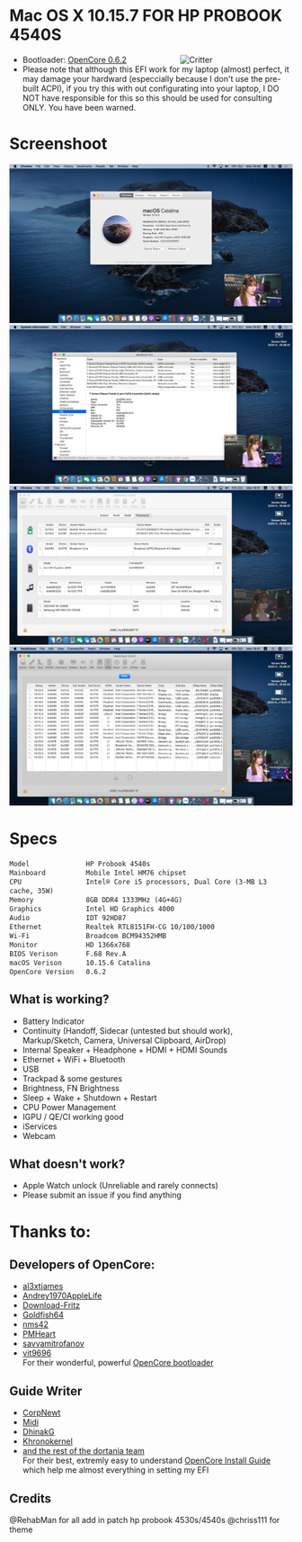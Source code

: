# Mac OS X 10.15.7 FOR HP PROBOOK 4540S

<img align="right" src="https://dortania.github.io/docs/latest/Logos/Logo-.png" alt="Critter" width="200">

* Bootloader: [OpenCore 0.6.2](https://github.com/acidanthera/OpenCorePkg/releases/tag/0.6.2)
* Please note that although this EFI work for my laptop (almost) perfect, it may damage your hardward (especcially because I don't use the pre-built ACPI), if you try this with out configurating into your laptop, I DO NOT have responsible for this so this should be used for consulting ONLY. You have been warned.

# Screenshoot
![1](./screenshoot/1.png)
![2](./screenshoot/2.png)
![3](./screenshoot/3.png)
![4](./screenshoot/4.png)

# Specs
```
Model              HP Probook 4540s
Mainboard          Mobile Intel HM76 chipset
CPU                Intel® Core i5 processors, Dual Core (3-MB L3 cache, 35W)
Memory             8GB DDR4 1333MHz (4G+4G)
Graphics           Intel HD Graphics 4000
Audio              IDT 92HD87
Ethernet           Realtek RTL8151FH-CG 10/100/1000
Wi-Fi              Broadcom BCM94352HMB
Monitor            HD 1366x768
BIOS Verison       F.68 Rev.A
macOS Verison      10.15.6 Catalina
OpenCore Version   0.6.2
```
## What is working?  
* Battery Indicator
* Continuity (Handoff, Sidecar (untested but should work), Markup/Sketch, Camera, Universal Clipboard, AirDrop)
* Internal Speaker + Headphone + HDMI + HDMI Sounds
* Ethernet + WiFi + Bluetooth
* USB
* Trackpad & some gestures
* Brightness, FN Brightness
* Sleep + Wake + Shutdown + Restart
* CPU Power Management
* IGPU / QE/CI working good
* iServices
* Webcam

## What doesn't work?  
* Apple Watch unlock (Unreliable and rarely connects)
* Please submit an issue if you find anything

# Thanks to:
## **Developers of OpenCore**:
* [al3xtjames](https://github.com/al3xtjames)
* [Andrey1970AppleLife](https://github.com/Andrey1970AppleLife)
* [Download-Fritz](https://github.com/Download-Fritz)
* [Goldfish64](https://github.com/Goldfish64)
* [nms42](https://github.com/nms42)
* [PMHeart](https://github.com/PMHeart)
* [savvamitrofanov](https://github.com/savvamitrofanov)
* [vit9696](https://github.com/vit9696)  
For their wonderful, powerful [OpenCore bootloader](https://github.com/acidanthera/OpenCorePkg)
## **Guide Writer**
* [CorpNewt](https://github.com/corpnewt)
* [Midi](https://github.com/midi1996)
* [DhinakG](https://github.com/dhinakg)
* [Khronokernel](https://github.com/khronokernel)
* [and the rest of the dortania team](https://github.com/dortania)  
For their best, extremly easy to understand [OpenCore Install Guide](https://dortania.github.io/OpenCore-Install-Guide/) which help me almost everything in setting my EFI

## Credits
@RehabMan for all add in patch hp probook 4530s/4540s
@chriss111 for theme
